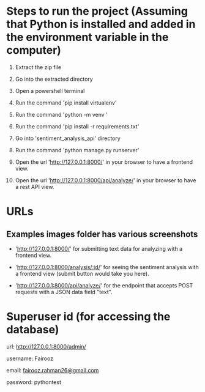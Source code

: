 # Steps to run the project (Assuming that Python is installed and added in the environment variable in the computer)
1. Extract the zip file

2. Go into the extracted directory

3. Open a powershell terminal

4. Run the command 'pip install virtualenv'

5. Run the command 'python -m venv <virtual-environment-name>'

6. Run the command 'pip install -r requirements.txt'

7. Go into 'sentiment_analysis_api' directory

8. Run the command 'python manage.py runserver'

9. Open the url 'http://127.0.0.1:8000/' in your browser to have a frontend view.

10. Open the url 'http://127.0.0.1:8000/api/analyze/' in your browser to have a rest API view.


# URLs
## Examples images folder has various screenshots
* 'http://127.0.0.1:8000/' for submitting text data for analyzing with a frontend view.

* 'http://127.0.0.1:8000/analysis/:id/' for seeing the sentiment analysis with a frontend view (submit button would take you here).

* 'http://127.0.0.1:8000/api/analyze/' for the endpoint that accepts POST requests with a JSON data field "text".



# Superuser id (for accessing the database) 
url: http://127.0.0.1:8000/admin/

username: Fairooz

email: fairooz.rahman26@gmail.com

password: pythontest
